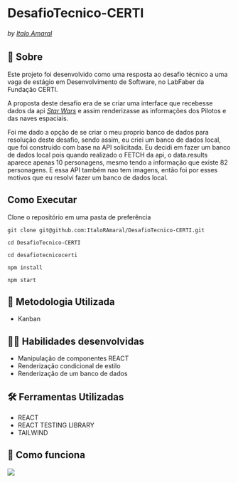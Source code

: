 # DesafioTecnico-CERTI
###### by _[Italo Amaral](https://www.linkedin.com/in/italo-rockenbach-594082132/)_

## :page_with_curl: Sobre
Este projeto foi desenvolvido como uma resposta ao desafio técnico a uma vaga de estágio em Desenvolvimento de Software, no LabFaber da Fundação CERTI.

A proposta deste desafio era de se criar uma interface que recebesse dados da api _[Star Wars](https://swapi.dev)_ e assim renderizasse as informações dos Pilotos e das naves espaciais.

Foi me dado a opção de se criar o meu proprio banco de dados para resolução deste desafio, sendo assim, eu criei um banco de dados local, que foi construido com base na API solicitada. Eu decidi em fazer um banco de dados local pois quando realizado o FETCH da api, o data.results aparece apenas 10 personagens, mesmo tendo a informação que existe 82 personagens. E essa API também nao tem imagens, então foi por esses motivos que eu resolvi fazer um banco de dados local.

## Como Executar
Clone o repositório em uma pasta de preferência

```
git clone git@github.com:ItaloRAmaral/DesafioTecnico-CERTI.git

cd DesafioTecnico-CERTI

cd desafiotecnicocerti

npm install

npm start
```

## :memo: Metodologia Utilizada

* Kanban

## :man_technologist: Habilidades desenvolvidas

* Manipulação de componentes REACT
* Renderização condicional de estilo
* Renderização de um banco de dados

## :hammer_and_wrench: Ferramentas Utilizadas

* REACT
* REACT TESTING LIBRARY
* TAILWIND

## :iphone: Como funciona

<img src="./howItWorks.gif">
